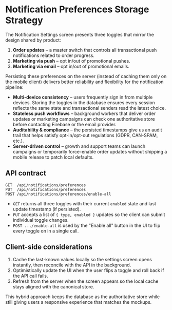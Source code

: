 # Notification Preferences Storage Strategy

The Notification Settings screen presents three toggles that mirror the design shared by product:

1. **Order updates** – a master switch that controls all transactional push notifications related to order progress.
2. **Marketing via push** – opt in/out of promotional pushes.
3. **Marketing via email** – opt in/out of promotional emails.

Persisting these preferences on the server (instead of caching them only on the mobile client) delivers better reliability and flexibility for the notification pipeline:

- **Multi-device consistency** – users frequently sign in from multiple devices. Storing the toggles in the database ensures every session reflects the same state and transactional senders read the latest choice.
- **Stateless push workflows** – background workers that deliver order updates or marketing campaigns can check one authoritative store before contacting Firebase or the email provider.
- **Auditability & compliance** – the persisted timestamps give us an audit trail that helps satisfy opt-in/opt-out regulations (GDPR, CAN-SPAM, etc.).
- **Server-driven control** – growth and support teams can launch campaigns or temporarily force-enable order updates without shipping a mobile release to patch local defaults.

## API contract

```
GET  /api/notifications/preferences
PUT  /api/notifications/preferences
POST /api/notifications/preferences/enable-all
```

- `GET` returns all three toggles with their current `enabled` state and last update timestamp (if persisted).
- `PUT` accepts a list of `{ type, enabled }` updates so the client can submit individual toggle changes.
- `POST .../enable-all` is used by the "Enable all" button in the UI to flip every toggle on in a single call.

## Client-side considerations

1. Cache the last-known values locally so the settings screen opens instantly, then reconcile with the API in the background.
2. Optimistically update the UI when the user flips a toggle and roll back if the API call fails.
3. Refresh from the server when the screen appears so the local cache stays aligned with the canonical store.

This hybrid approach keeps the database as the authoritative store while still giving users a responsive experience that matches the mockups.
